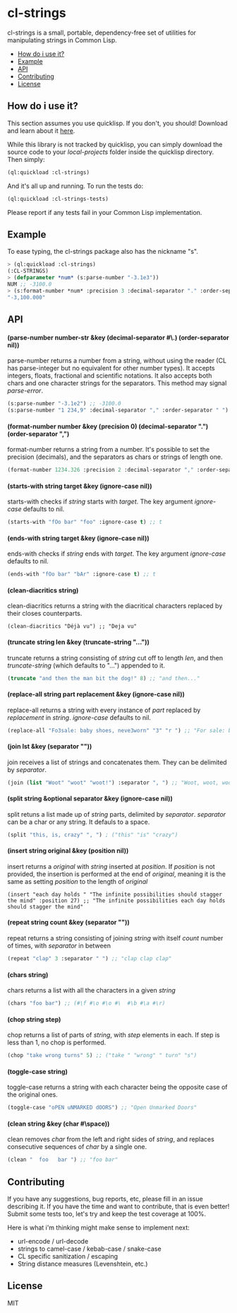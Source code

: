 # cl-strings
cl-strings is a small, portable, dependency-free set of utilities for manipulating strings in Common Lisp.

* [How do i use it?](#how-do-i-use-it)
* [Example](#example)
* [API](#api)
* [Contributing](#contributing)
* [License](#license)

## How do i use it?
This section assumes you use quicklisp. If you don't, you should! Download and learn about it [here](https://www.quicklisp.org/beta/).

While this library is not tracked by quicklisp, you can simply download the source code to your *local-projects* folder inside the quicklisp directory. Then simply:  
```lisp
(ql:quickload :cl-strings)
```
And it's all up and running. To run the tests do:
```lisp
(ql:quickload :cl-strings-tests)
```
Please report if any tests fail in your Common Lisp implementation.

## Example
To ease typing, the cl-strings package also has the nickname "s".
```lisp
> (ql:quickload :cl-strings)
(:CL-STRINGS)
> (defparameter *num* (s:parse-number "-3.1e3"))
NUM ;; -3100.0
> (s:format-number *num* :precision 3 :decimal-separator "." :order-separator ",")
"-3,100.000"
```

## API
#### (parse-number number-str &key (decimal-separator #\\.) (order-separator nil))
parse-number returns a number from a string, without using the reader (CL has parse-integer but no equivalent for other number types). It accepts integers, floats, fractional and scientific notations. It also accepts both chars and one character strings for the separators. This method may signal *parse-error*.
```lisp
(s:parse-number "-3.1e2") ;; -3100.0
(s:parse-number "1 234,9" :decimal-separator "," :order-separator " ") ;; 1234.9
```

#### (format-number number &key (precision 0) (decimal-separator ".") (order-separator ",")
format-number returns a string from a number. It's possible to set the precision (decimals), and the separators as chars or strings of length one.
```lisp
(format-number 1234.326 :precision 2 :decimal-separator "," :order-separator " ") ;; "1 234,33"
```
#### (starts-with string target &key (ignore-case nil))
starts-with checks if *string* starts with *target*. The key argument *ignore-case* defaults to nil.
```lisp
(starts-with "fOo bar" "foo" :ignore-case t) ;; t
```

#### (ends-with string target &key (ignore-case nil))
ends-with checks if *string* ends with *target*. The key argument *ignore-case* defaults to nil.
```lisp
(ends-with "fOo bar" "bAr" :ignore-case t) ;; t
```

#### (clean-diacritics string)
clean-diacritics returns a string with the diacritical characters replaced by their closes counterparts.
```list
(clean-diacritics "Déjà vu") ;; "Deja vu"
```

#### (truncate string len &key (truncate-string "..."))
truncate returns a string consisting of *string* cut off to length *len*, and then *truncate-string* (which defaults to "...") appended to it.
```lisp
(truncate "and then the man bit the dog!" 8) ;; "and then..."
```

#### (replace-all string part replacement &key (ignore-case nil))
replace-all returns a string with every instance of *part* replaced by *replacement* in *string*. *ignore-case* defaults to nil.
```lisp
(replace-all "Fo3sale: baby shoes, neve3worn" "3" "r ") ;; "For sale: baby shoes, never worn"
```

#### (join lst &key (separator ""))
join receives a list of strings and concatenates them. They can be delimited by *separator*.
```lisp
(join (list "Woot" "woot" "woot!") :separator ", ") ;; "Woot, woot, woot!"
```

#### (split string &optional separator &key (ignore-case nil))
split retuns a list made up of *string* parts, delimited by *separator*. *separator* can be a char or any string. It defauls to a space.
```lisp
(split "this, is, crazy" ", ") ; ("this" "is" "crazy")
```

#### (insert string original &key (position nil))
insert returns a *original* with *string* inserted at *position*. If *position* is not provided, the insertion is performed at the end of *original*, meaning it is the same as setting *position* to the length of *original*
```list
(insert "each day holds " "The infinite possibilities should stagger the mind" :position 27) ;; "The infinite possibilities each day holds should stagger the mind"
```

#### (repeat string count &key (separator ""))
repeat returns a string consisting of joining *string* with itself *count* number of times, with *separator* in between
```lisp
(repeat "clap" 3 :separator " ") ;; "clap clap clap"
```

#### (chars string)
chars returns a list with all the characters in a given *string*
```lisp
(chars "foo bar") ;; (#\f #\o #\o #\  #\b #\a #\r)
```

#### (chop string step)
chop returns a list of parts of *string*, with *step* elements in each. If step is less than 1, no chop is performed.
```lisp
(chop "take wrong turns" 5) ;; ("take " "wrong" " turn" "s")
```

#### (toggle-case string)
toggle-case returns a string with each character being the opposite case of the original ones.
```lisp
(toggle-case "oPEN uNMARKED dOORS") ;; "Open Unmarked Doors"
```

#### (clean string &key (char #\\space))
clean removes *char* from the left and right sides of *string*, and replaces consecutive sequences of *char* by a single one.
```lisp
(clean "  foo   bar ") ;; "foo bar"
```

## Contributing
If you have any suggestions, bug reports, etc, please fill in an issue describing it. If you have the time and want to contribute, that is even better! Submit some tests too, let's try and keep the test coverage at 100%.

Here is what i'm thinking might make sense to implement next:
- url-encode / url-decode
- strings to camel-case / kebab-case / snake-case
- CL specific sanitization / escaping
- String distance measures (Levenshtein, etc.)

## License
MIT
